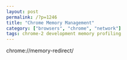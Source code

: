 ```yaml
---
layout: post
permalink: /?p=1246
title: "Chrome Memory Management"
category: ["browsers", "chrome", "network"]
tags: chrome-2 development memory profiling
---
```

chrome://memory-redirect/

